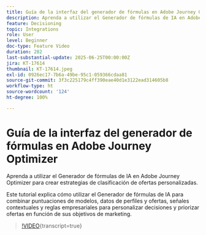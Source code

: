 ```yaml
---
title: Guía de la interfaz del generador de fórmulas en Adobe Journey Optimizer
description: Aprenda a utilizar el Generador de fórmulas de IA en Adobe Journey Optimizer para crear estrategias de clasificación de ofertas personalizadas. Este tutorial explica cómo utilizar el Generador de fórmulas de IA para combinar puntuaciones de modelos, datos de perfiles y ofertas, señales contextuales y reglas empresariales para personalizar decisiones y priorizar ofertas en función de sus objetivos de marketing.
feature: Decisioning
topic: Integrations
role: User
level: Beginner
doc-type: Feature Video
duration: 282
last-substantial-update: 2025-06-25T00:00:00Z
jira: KT-17614
thumbnail: KT-17614.jpeg
exl-id: 0926ec17-7b6a-49be-95c1-059366cdaa81
source-git-commit: 3f3c225179c4ff390eae40d1e3122ead314605b8
workflow-type: ht
source-wordcount: '124'
ht-degree: 100%

---
```


# Guía de la interfaz del generador de fórmulas en Adobe Journey Optimizer

Aprenda a utilizar el Generador de fórmulas de IA en Adobe Journey Optimizer para crear estrategias de clasificación de ofertas personalizadas.

Este tutorial explica cómo utilizar el Generador de fórmulas de IA para combinar puntuaciones de modelos, datos de perfiles y ofertas, señales contextuales y reglas empresariales para personalizar decisiones y priorizar ofertas en función de sus objetivos de marketing.

>[!VIDEO](https://video.tv.adobe.com/v/3464446/?learn=on&enablevpops){transcript=true}
